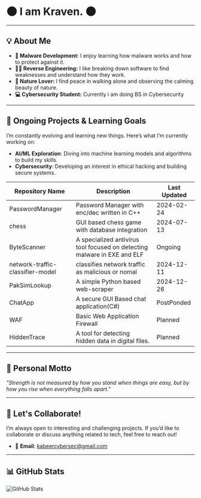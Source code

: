 # 🌑 **I am Kraven.** 🌑
---

## 💡 **About Me**

- **🔐 Malware Development:** I enjoy learning how malware works and how to protect against it.
- **🕵️‍♂️ Reverse Engineering:** I like breaking down software to find weaknesses and understand how they work.
- **🌳 Nature Lover:** I find peace in walking alone and observing the calming beauty of nature.
- **💻 Cybersecurity Student:** Currently i am doing BS in Cybersecurity

---
 


## 🚀 **Ongoing Projects & Learning Goals**
I’m constantly evolving and learning new things. Here’s what I’m currently working on:

- **AI/ML Exploration**: Diving into machine learning models and algorithms to build my skills.
- **Cybersecurity**: Developing an interest in ethical hacking and building secure systems.

| Repository Name                  | Description                                                                            | Last Updated        |
|----------------------------------|----------------------------------------------------------------------------------------|---------------------|
| PasswordManager                  | Password Manager with enc/dec written in C++                                           | 2024-02-24          |
| chess                            | GUI based chess game with database integration                                         | 2024-07-13          |
| ByteScanner                      | A specialized antivirus tool focused on detecting malware in EXE and ELF               | Ongoing             |
| network-traffic-classifier-model | classifies network traffic as malicious or nomal                                       | 2024-12-11          |
| PakSimLookup                     | A simple Python based web-scraper                                                      | 2024-12-26          |
| ChatApp                          | A secure GUI Based chat application(C#)                                                | PostPonded          |
| WAF                              | Basic Web Application Firewall                                                         | Planned             |
| HiddenTrace                      | A tool for detecting hidden data in digital files.                                     | Planned             |
---

## 📝 **Personal Motto**
_"Strength is not measured by how you stand when things are easy, but by how you rise when everything falls apart."_

---

## 🤝 **Let's Collaborate!**
I’m always open to interesting and challenging projects. If you’d like to collaborate or discuss anything related to tech, feel free to reach out!
- 📧 **Email**: [kabeercybersec@gmail.com](mailto:your.email@example.com)

---

## 📊 **GitHub Stats**
![GitHub Stats](https://github-readme-stats.vercel.app/api?username=0kraven&show_icons=true&hide_title=true&hide=prs)



